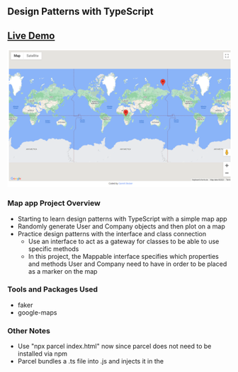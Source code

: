 ## Design Patterns with TypeScript

## [Live Demo](https://replit.com/@gdbecker/TypeScript-Map-App)

!["HomePage"](HomePage.png)

### Map app Project Overview

- Starting to learn design patterns with TypeScript with a simple map app
- Randomly generate User and Company objects and then plot on a map
- Practice design patterns with the interface and class connection
  - Use an interface to act as a gateway for classes to be able to use specific methods
  - In this project, the Mappable interface specifies which properties and methods User and Company need to have in order to be placed as a marker on the map

### Tools and Packages Used

- faker
- google-maps

### Other Notes

- Use "npx parcel index.html" now since parcel does not need to be installed via npm
- Parcel bundles a .ts file into .js and injects it in the <script> tag where you had the original .ts file
